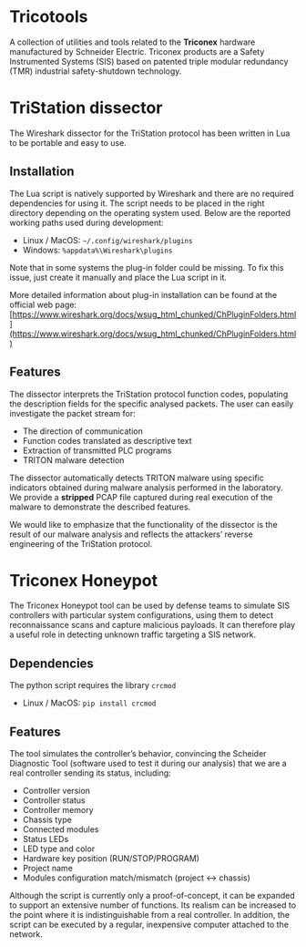 # Tricotools
A collection of utilities and tools related to the **Triconex** hardware manufactured by Schneider Electric. Triconex products are a Safety Instrumented Systems (SIS) based on patented triple modular redundancy (TMR) industrial safety-shutdown technology.

# TriStation dissector
The Wireshark dissector for the TriStation protocol has been written in Lua to be portable and easy to use.

## Installation
The Lua script is natively supported by Wireshark and there are no required dependencies for using it. The script needs to be placed in the right directory depending on the operating system used. Below are the reported working paths used during development:

* Linux / MacOS: ```~/.config/wireshark/plugins```
* Windows: ```%appdata%\Wireshark\plugins```

Note that in some systems the plug-in folder could be missing. To fix this issue, just create it manually and place the Lua script in it.

More detailed information about plug-in installation can be found at the official web page:
[https://www.wireshark.org/docs/wsug_html_chunked/ChPluginFolders.html](https://www.wireshark.org/docs/wsug_html_chunked/ChPluginFolders.html)

## Features
The dissector interprets the TriStation protocol function codes, populating the description fields for the specific analysed packets. The user can easily investigate the packet stream for:
* The direction of communication
* Function codes translated as descriptive text
* Extraction of transmitted PLC programs
* TRITON malware detection

The dissector automatically detects TRITON malware using specific indicators obtained during malware analysis performed in the laboratory. We provide a **stripped** PCAP file captured during real execution of the malware to demonstrate the described features. 

We would like to emphasize that the functionality of the dissector is the result of our malware analysis and reflects the attackers’ reverse engineering of the TriStation protocol.

# Triconex Honeypot
The Triconex Honeypot tool can be used by defense teams to simulate SIS controllers with particular system configurations, using them to detect reconnaissance scans and capture malicious payloads. It can therefore play a useful role in detecting unknown traffic targeting a SIS network.

## Dependencies
The python script requires the library ```crcmod```

* Linux / MacOS: ```pip install crcmod```

## Features
The tool simulates the controller’s behavior, convincing the Scheider Diagnostic Tool (software used to test it during our analysis) that we are a real controller sending its status, including:
* Controller version
* Controller status
* Controller memory
* Chassis type
* Connected modules
* Status LEDs
* LED type and color
* Hardware key position (RUN/STOP/PROGRAM)
* Project name
* Modules configuration match/mismatch (project <-> chassis)

Although the script is currently only a proof-of-concept, it can be expanded to support an extensive number of functions. Its realism can be increased to the point where it is indistinguishable from a real controller. In addition, the script can be executed by a regular, inexpensive computer attached to the network.
